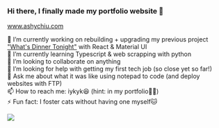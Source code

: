 ### Hi there, I finally made my portfolio website 👋

www.ashychiu.com


🔭 I’m currently working on rebuilding + upgrading my previous project ["What's Dinner Tonight"](https://whats-dinner-tonight.vercel.app/) with React & Material UI  
🌱 I’m currently learning Typescript & web scrapping with python  
👯 I’m looking to collaborate on anything  
🤔 I’m looking for help with getting my first tech job (so close yet so far!)  
💬 Ask me about what it was like using notepad to code (and deploy websites with FTP)  
📫 How to reach me: iykyk😆 (hint: in my portfolio☝🏼)  
⚡ Fun fact: I foster cats without having one myself🐱  

![](https://komarev.com/ghpvc/?username=ashychiu)

<!--
**ashychiu/ashychiu** is a ✨ _special_ ✨ repository because its `README.md` (this file) appears on your GitHub profile.

Here are some ideas to get you started:

- 🔭 I’m currently working on ...
- 🌱 I’m currently learning ...
- 👯 I’m looking to collaborate on ...
- 🤔 I’m looking for help with ...
- 💬 Ask me about ...
- 📫 How to reach me: ...
- 😄 Pronouns: ...
- ⚡ Fun fact: ...
-->
